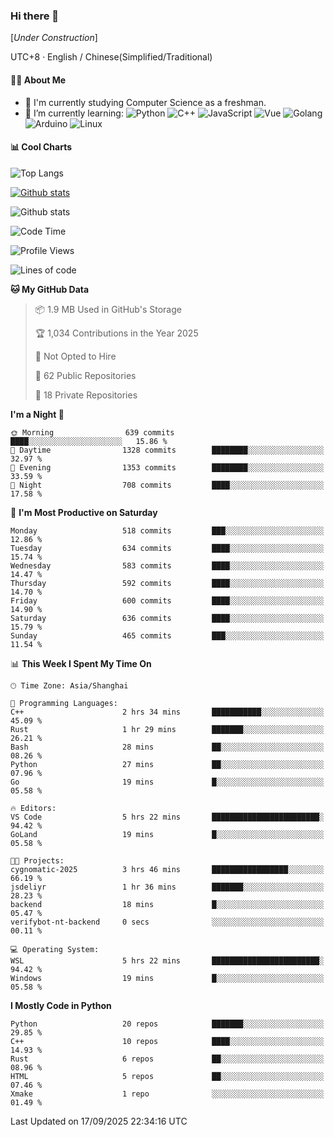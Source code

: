 ### Hi there 👋

\[*Under Construction*\]

UTC+8 · English / Chinese(Simplified/Traditional)

<!--
**NoNormalCreeper/NoNormalCreeper** is a ✨ _special_ ✨ repository because its `README.md` (this file) appears on your GitHub profile.

Here are some ideas to get you started:

- 🔭 I’m currently working on ...
- 🌱 I’m currently learning ...
- 👯 I’m looking to collaborate on ...
- 🤔 I’m looking for help with ...
- 💬 Ask me about ...
- 📫 How to reach me: ...
- 😄 Pronouns: ...
- ⚡ Fun fact: ...
-->

#### 👩‍💻 About Me

- 🏫 I'm currently studying Computer Science as a freshman.
- 🌱 I’m currently learning: 
![Python](https://img.shields.io/badge/-Python-blue?style=flat-square&logo=Python&logoColor=fff)
![C++](https://img.shields.io/badge/-C%2B%2B-00599C?style=flat-square&logo=C%2B%2B&logoColor=fff)
![JavaScript](https://img.shields.io/badge/-JavaScript-ffca18?style=flat-square&logo=JavaScript&logoColor=fff)
![Vue](https://img.shields.io/badge/-Vue-4FC08D?style=flat-square&logo=Vue.js&logoColor=fff)
![Golang](https://img.shields.io/badge/-Go-007d9c?style=flat-square&logo=Go&logoColor=fff)
![Arduino](https://img.shields.io/badge/-Arduino-00979D?style=flat-square&logo=Arduino&logoColor=fff)
![Linux](https://img.shields.io/badge/-Linux-FCC624?style=flat-square&logo=Linux&logoColor=fff)

#### 📊 Cool Charts

![Top Langs](https://readme-stats-zeta-six.vercel.app/api/top-langs/?username=NoNormalCreeper&layout=compact)

[![Github stats](https://readme-stats-zeta-six.vercel.app/api?username=NoNormalCreeper&show=reviews,discussions_started,discussions_answered,prs_merged,prs_merged_percentage)](https://github.com/anuraghazra/github-readme-stats)

![Github stats](https://github-profile-trophy.vercel.app/?username=NoNormalCreeper)


<!--START_SECTION:waka-->
![Code Time](http://img.shields.io/badge/Code%20Time-832%20hrs%2032%20mins-blue)

![Profile Views](http://img.shields.io/badge/Profile%20Views-5-blue)

![Lines of code](https://img.shields.io/badge/From%20Hello%20World%20I%27ve%20Written-4.4%20million%20lines%20of%20code-blue)

**🐱 My GitHub Data** 

> 📦 1.9 MB Used in GitHub's Storage 
 > 
> 🏆 1,034 Contributions in the Year 2025
 > 
> 🚫 Not Opted to Hire
 > 
> 📜 62 Public Repositories 
 > 
> 🔑 18 Private Repositories 
 > 
**I'm a Night 🦉** 

```text
🌞 Morning                639 commits         ████░░░░░░░░░░░░░░░░░░░░░   15.86 % 
🌆 Daytime                1328 commits        ████████░░░░░░░░░░░░░░░░░   32.97 % 
🌃 Evening                1353 commits        ████████░░░░░░░░░░░░░░░░░   33.59 % 
🌙 Night                  708 commits         ████░░░░░░░░░░░░░░░░░░░░░   17.58 % 
```
📅 **I'm Most Productive on Saturday** 

```text
Monday                   518 commits         ███░░░░░░░░░░░░░░░░░░░░░░   12.86 % 
Tuesday                  634 commits         ████░░░░░░░░░░░░░░░░░░░░░   15.74 % 
Wednesday                583 commits         ████░░░░░░░░░░░░░░░░░░░░░   14.47 % 
Thursday                 592 commits         ████░░░░░░░░░░░░░░░░░░░░░   14.70 % 
Friday                   600 commits         ████░░░░░░░░░░░░░░░░░░░░░   14.90 % 
Saturday                 636 commits         ████░░░░░░░░░░░░░░░░░░░░░   15.79 % 
Sunday                   465 commits         ███░░░░░░░░░░░░░░░░░░░░░░   11.54 % 
```


📊 **This Week I Spent My Time On** 

```text
🕑︎ Time Zone: Asia/Shanghai

💬 Programming Languages: 
C++                      2 hrs 34 mins       ███████████░░░░░░░░░░░░░░   45.09 % 
Rust                     1 hr 29 mins        ███████░░░░░░░░░░░░░░░░░░   26.21 % 
Bash                     28 mins             ██░░░░░░░░░░░░░░░░░░░░░░░   08.26 % 
Python                   27 mins             ██░░░░░░░░░░░░░░░░░░░░░░░   07.96 % 
Go                       19 mins             █░░░░░░░░░░░░░░░░░░░░░░░░   05.58 % 

🔥 Editors: 
VS Code                  5 hrs 22 mins       ████████████████████████░   94.42 % 
GoLand                   19 mins             █░░░░░░░░░░░░░░░░░░░░░░░░   05.58 % 

🐱‍💻 Projects: 
cygnomatic-2025          3 hrs 46 mins       █████████████████░░░░░░░░   66.19 % 
jsdeliyr                 1 hr 36 mins        ███████░░░░░░░░░░░░░░░░░░   28.23 % 
backend                  18 mins             █░░░░░░░░░░░░░░░░░░░░░░░░   05.47 % 
verifybot-nt-backend     0 secs              ░░░░░░░░░░░░░░░░░░░░░░░░░   00.11 % 

💻 Operating System: 
WSL                      5 hrs 22 mins       ████████████████████████░   94.42 % 
Windows                  19 mins             █░░░░░░░░░░░░░░░░░░░░░░░░   05.58 % 
```

**I Mostly Code in Python** 

```text
Python                   20 repos            ███████░░░░░░░░░░░░░░░░░░   29.85 % 
C++                      10 repos            ████░░░░░░░░░░░░░░░░░░░░░   14.93 % 
Rust                     6 repos             ██░░░░░░░░░░░░░░░░░░░░░░░   08.96 % 
HTML                     5 repos             ██░░░░░░░░░░░░░░░░░░░░░░░   07.46 % 
Xmake                    1 repo              ░░░░░░░░░░░░░░░░░░░░░░░░░   01.49 % 
```




 Last Updated on 17/09/2025 22:34:16 UTC
<!--END_SECTION:waka-->

